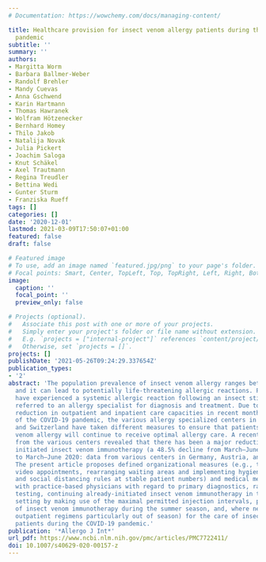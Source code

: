 ```yaml
---
# Documentation: https://wowchemy.com/docs/managing-content/

title: Healthcare provision for insect venom allergy patients during the COVID-19
  pandemic
subtitle: ''
summary: ''
authors:
- Margitta Worm
- Barbara Ballmer-Weber
- Randolf Brehler
- Mandy Cuevas
- Anna Gschwend
- Karin Hartmann
- Thomas Hawranek
- Wolfram Hötzenecker
- Bernhard Homey
- Thilo Jakob
- Natalija Novak
- Julia Pickert
- Joachim Saloga
- Knut Schäkel
- Axel Trautmann
- Regina Treudler
- Bettina Wedi
- Gunter Sturm
- Franziska Rueff
tags: []
categories: []
date: '2020-12-01'
lastmod: 2021-03-09T17:50:07+01:00
featured: false
draft: false

# Featured image
# To use, add an image named `featured.jpg/png` to your page's folder.
# Focal points: Smart, Center, TopLeft, Top, TopRight, Left, Right, BottomLeft, Bottom, BottomRight.
image:
  caption: ''
  focal_point: ''
  preview_only: false

# Projects (optional).
#   Associate this post with one or more of your projects.
#   Simply enter your project's folder or file name without extension.
#   E.g. `projects = ["internal-project"]` references `content/project/deep-learning/index.md`.
#   Otherwise, set `projects = []`.
projects: []
publishDate: '2021-05-26T09:24:29.337654Z'
publication_types:
- '2'
abstract: 'The population prevalence of insect venom allergy ranges between 3–5%,
  and it can lead to potentially life-threatening allergic reactions. Patients who
  have experienced a systemic allergic reaction following an insect sting should be
  referred to an allergy specialist for diagnosis and treatment. Due to the widespread
  reduction in outpatient and inpatient care capacities in recent months as a result
  of the COVID-19 pandemic, the various allergy specialized centers in Germany, Austria,
  and Switzerland have taken different measures to ensure that patients with insect
  venom allergy will continue to receive optimal allergy care. A recent data analysis
  from the various centers revealed that there has been a major reduction in newly
  initiated insect venom immunotherapy (a 48.5% decline from March–June 2019 compared
  to March–June 2020: data from various centers in Germany, Austria, and Switzerland).
  The present article proposes defined organizational measures (e.g., telephone and
  video appointments, rearranging waiting areas and implementing hygiene measures
  and social distancing rules at stable patient numbers) and medical measures (collaboration
  with practice-based physicians with regard to primary diagnostics, rapid COVID-19
  testing, continuing already-initiated insect venom immunotherapy in the outpatient
  setting by making use of the maximal permitted injection intervals, prompt initiation
  of insect venom immunotherapy during the summer season, and, where necessary, using
  outpatient regimens particularly out of season) for the care of insect venom allergy
  patients during the COVID-19 pandemic.'
publication: '*Allergo J Int*'
url_pdf: https://www.ncbi.nlm.nih.gov/pmc/articles/PMC7722411/
doi: 10.1007/s40629-020-00157-z
---
```


